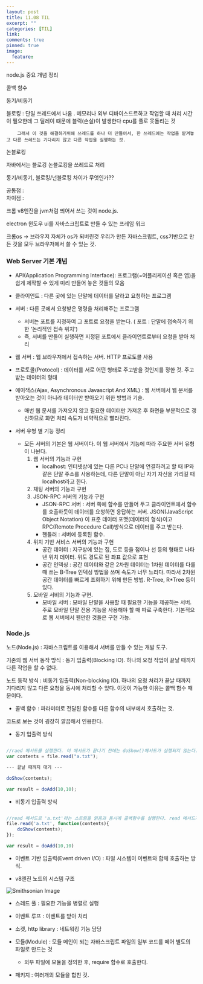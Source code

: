 ```yaml
---
layout: post
title: 11.08 TIL
excerpt: ""
categories: [TIL]
link:
comments: true
pinned: true
image:
  feature:
---
```


node.js 중요 개념 정리

콜백 함수

동기/비동기

블로킹 : 단일 쓰레드에서 나옴 . 메모리나 외부 디바이스드르하고 작업할 때 처리 시간이 필요한데 그 딜레이 떄문에 블럭(손실)이 발생한다 cpu를 풀로 못돌리는 것

        그래서 이 것을 해결하기위해 쓰레드를 하나 더 만들어서, 한 쓰레드에는 작업을 맡겨놓고 다른 쓰레드는 기다리지 않고 다른 작업을 실행하는 것.

논블로킹

자바에서는 블로깅 논블로킹을 쓰레드로 처리

동기/비동기, 블로킹/넌블로킹 차이가 무엇인가??

공통점 : <br />
차이점 :

크롬 v8엔진을 jvm처럼 띄어서 쓰는 것이 node.js.

electron 윈도우 ui를 자바스크립트로 만들 수 있는 프레임 워크

크롬os -> 브라우저 자체가 os가 되버린것 우리가 만든 자바스크립트, css기반으로 만든 것을 모두 브라우저에서 쓸 수 있는 것.

### Web Server 기본 개념

* API(Application Programming Interface): 프로그램(=어플리케이션 혹은 앱)을 쉽게 제작할 수 있게 미리 만들어 놓은 것들의 모음
* 클라이언트 : 다른 곳에 있는 단말에 데이터를 달라고 요청하는 프로그램
* 서버 : 다른 곳에서 요청받은 명령을 처리해주는 프로그램
    * 서버는 포트를 지정하여 그 포트로 요청을 받는다. ( 포트 : 단말에 접속하기 위한 '논리적인 접속 위치')
    * 즉, 서버를 만들어 실행하면 지정된 포트에서 클라이언트로부터 요청을 받아 처리
* 웹 서버 : 웹 브라우저에서 접속하는 서버. HTTP 프로토콜 사용
* 프로토콜(Protocol) : 데이터를 서로 어떤 형태로 주고받을 것인지를 정한 것. 주고받는 데이터의 형태
* 에이잭스(Ajax, Asynchronous Javascript And XML) : 웹 서버에서 웹 문서를 받아오는 것이 아니라 데이터만 받아오기 위한 방법과 기술.
    * 매번 웹 문서를 가져오지 않고 필요한 데이터만 가져온 후 화면을 부분적으로 갱신하므로 화면 처리 속도가 비약적으로 빨라진다.

* 서버 유형 별 기능 정리
    * 모든 서버의 기본은 웹 서버이다. 이 웹 서버에서 기능에 따라 주요한 서버 유형이 나뉜다.
        1. 웹 서버의 기능과 구현
            * localhost: 인터넷상에 있는 다른 PC나 단말에 연결하려고 할 때 IP와 같은 단말 주소를 사용하는데, 다른 단말이 아닌 자기 자신을 가리길 때 localhost라고 한다.
        2. 채팅 서버의 기능과 구현
        3. JSON-RPC 서버의 기능과 구현
            * JSON-RPC 서버 : 서버 쪽에 함수를 만들어 두고 클라이언트에서 함수를 호출하듯이 데이터를 요청하면 응답하는 서버. JSON(JavaScript Object Notation) 이 표준 데이터 포맷(데이터의 형식)이고 RPC(Remote Procedure Call)방식으로 데이터를 주고 받는다.
            * 핸들러 : 서버에 등록된 함수.
        4. 위치 기반 서비스 서버의 기능과 구현
            * 공간 데이터 : 지구상에 있는 집, 도로 등을 점이나 선 등의 형태로 나타낸 위치 데이터. 위도 경도로 된 좌표 값으로 표현
            * 공간 인덱싱 : 공간 데이터와 같은 2차원 데이터는 1차원 데이터를 다룰 때 쓰는 B-Tree 인덱싱 방법을 쓰며 속도가 너무 느리다. 따라서 2차원 공간 데이터를 빠르게 조회하기 위해 만든 방법. R-Tree, R*Tree 등이 있다.
        5. 모바일 서비의 기능과 구현.
            * 모바일 서버 : 모바일 단말을 사용할 때 필요한 기능을 제공하는 서버. 주로 모바일 단말 전용 기능을 사용해야 할 때 따로 구축한다. 기본적으로 웹 서버에서 웬만한 것들은 구현 가능.

### Node.js

노드(Node.js) : 자바스크립트를 이용해서 서버를 만들 수 있는 개발 도구.

기존의 웹 서버 동작 방식 : 동기 입출력(Blocking IO). 하나의 요청 작업이 끝날 때까지 다른 작업을 할 수 없다.

노드 동작 방식 : 비동기 입출력(Non-blocking IO). 하나의 요청 처리가 끝날 때까지 기다리지 않고 다른 요청을 동시에 처리할 수 있다. 이것이 가능한 이유는 콜백 함수 때문이다.

* 콜백 함수 : 파라미터로 전달된 함수를 다른 함수의 내부에서 호출하는 것.

코드로 보는 것이 굉장히 깔끔해서 인용한다.

* 동기 입출력 방식

~~~ javascript

//raed 메서드를 실행한다. 이 메서드가 끝나기 전에는 doShow()메서드가 실행되지 않는다.
var contents = file.read("a.txt");

--- 끝날 때까지 대기 ---

doShow(contents);

var result = doAdd(10,10);

~~~

* 비동기 입출력 방식

~~~ javascript

//read 메서드로 'a.txt'라는 스트링을 읽음과 동시에 콜백함수를 실행한다. read 메서드가 끝났던 끝나지 않았던 콜백 함수는 doShow(contents)를 실행한다. 따라서 위의 예와 달리 read 메서드 작업 종료를 기다리지 않고 doShow()메서드를 실행하면서 동시에 두 가지 작업을 할 수 있는 것이다.
file.read('a.txt', function(contents){
    doShow(contents);
});

var result = doAdd(10,10)

~~~

* 이벤트 기반 입출력(Event driven I/O) : 파일 시스템이 이벤트와 함께 호출하는 방식.

* v8엔진 노드의 시스템 구조

![Smithsonian Image](http://wildpup.cafe24.com/wp-content/uploads/2014/07/nodejsarch.png)

* 스레드 풀 : 필요한 기능을 병렬로 실행
* 이벤트 루프 : 이벤트를 받아 처리
* 소켓, http library : 네트워킹 기능 담당

* 모듈(Module) : 모듈 메인이 되는 자바스크립트 파일의 일부 코드를 떼어 별도의 파일로 만드는 것
    - 외부 파일에 모듈을 정의한 후, require 함수로 호출한다.
* 패키지 : 여러개의 모듈을 합친 것.







